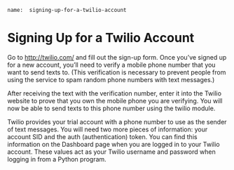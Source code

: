 ```ngMeta
name:  signing-up-for-a-twilio-account
```
# Signing Up for a Twilio Account
Go to <span><a href="http://twilio.com/">http://twilio.com/</a></span> and fill out the sign-up form. Once you’ve signed up for a new account, you’ll need to verify a mobile phone number that you want to send texts to. (This verification is necessary to prevent people from using the service to spam random phone numbers with text messages.)

After receiving the text with the verification number, enter it into the Twilio website to prove that you own the mobile phone you are verifying. You will now be able to send texts to this phone number using the twilio module.

Twilio provides your trial account with a phone number to use as the sender of text messages. You will need two more pieces of information: your account SID and the auth (authentication) token. You can find this information on the Dashboard page when you are logged in to your Twilio account. These values act as your Twilio username and password when logging in from a Python program.

